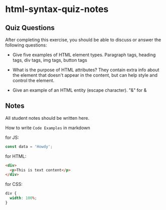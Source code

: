 # html-syntax-quiz-notes

## Quiz Questions

After completing this exercise, you should be able to discuss or answer the following questions:

- Give five examples of HTML element types.
  Paragraph tags, heading tags, div tags, img tags, button tags

- What is the purpose of HTML attributes?
  They contain extra info about the element that doesn't appear in the content, but can help style and control the element.

- Give an example of an HTML entity (escape character).
  "&amp;" for &

## Notes

All student notes should be written here.

How to write `Code Examples` in markdown

for JS:

```javascript
const data = 'Howdy';
```

for HTML:

```html
<div>
  <p>This is text content</p>
</div>
```

for CSS:

```css
div {
  width: 100%;
}
```
